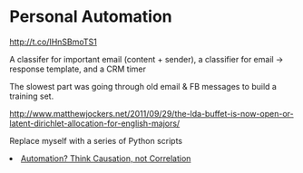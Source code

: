 # Personal Automation

http://t.co/IHnSBmoTS1

A classifer for important email (content + sender), a classifier for email -> response template, and a CRM timer 

The slowest part was going through old email & FB messages to build a training set.

http://www.matthewjockers.net/2011/09/29/the-lda-buffet-is-now-open-or-latent-dirichlet-allocation-for-english-majors/

Replace myself with a series of Python scripts

<li><a href="http://sqlblog.com/blogs/merrill_aldrich/archive/2014/01/14/automation-think-causation-not-correlation.aspx" time_added="1389729660" tags="">Automation? Think Causation, not Correlation</a></li>
